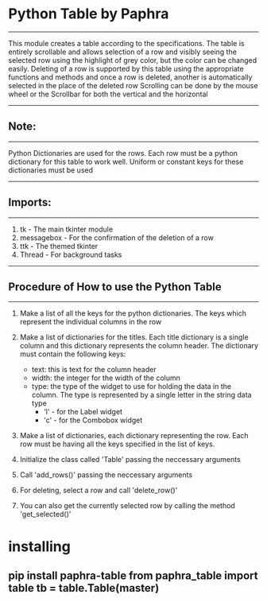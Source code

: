 # Python Table by Paphra
------------------------

This module creates a table according to the specifications.
The table is entirely scrollable and allows selection of a row
and visibly seeing the selected row using the highlight of grey
color, but the color can be changed easily.
Deleting of a row is supported by this table using the appropriate
functions and methods and once a row is deleted, another is
automatically selected in the place of the deleted row
Scrolling can be done by the mouse wheel or the Scrollbar for both
the vertical and the horizontal

--------

## Note:
--------

Python Dictionaries are used for the rows. Each row must be
a python dictionary for this table to work well. Uniform or
constant keys for these dictionaries must be used

-------------

## Imports:
-------------
1. tk - The main tkinter module
2. messagebox - For the confirmation of the deletion of a row
3. ttk - The themed tkinter
4. Thread - For background tasks
-------------

## Procedure of How to use the Python Table
-------------------------------------------
1. Make a list of all the keys for the python dictionaries. The
keys which represent the individual columns in the row

2. Make a list of dictionaries for the titles. Each title
dictionary is a single column and this dictionary represents
the column header. The dictionary must contain the following
keys:
    - text:     this is text for the column header
    - width:    the integer for the width of the column
    - type:     the type of the widget to use for holding the
        data in the column. The type is represented by a single
        letter in the string data type
        * 'l' - for the Label widget
        * 'c' - for the Combobox widget

3. Make a list of dictionaries, each dictionary representing the
row. Each row must be having all the keys specified in the list
of keys.

4. Initialize the class called 'Table' passing the neccessary arguments
5. Call 'add_rows()' passing the neccessary arguments

6. For deleting, select a row and call 'delete_row()'
7. You can also get the currently selected row by calling the
method 'get_selected()'

# installing
**pip install paphra-table**
**from paphra_table import table**
**tb = table.Table(master)**
----------------------
